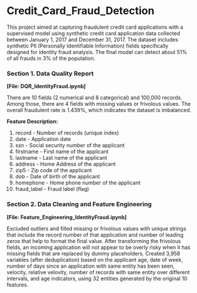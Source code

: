 # Credit_Card_Fraud_Detection
This project aimed at capturing fraudulent credit card applications with a supervised model using synthetic credit card application data collected between January 1, 2017 and December 31, 2017. The dataset includes synthetic PII (Personally Identifiable Information) fields specifically designed for identity fraud analysis. The final model can detect about 51% of all frauds in 3% of the population.

### Section 1. Data Quality Report
<b>\[File: DQR_IdentityFraud.ipynb\]</b>

There are 10 fields (2 numerical and 8 categorical) and 100,000 records. Among those, there are 4 fields with missing values or frivolous values. The overall fraudulent rate is 1.439%, which indicates the dataset is imbalanced. 

<b> Feature Description:</b>
1. record - Number of records (unique index)
2. date -  Application date
3. ssn - Social security number of the applicant
4. firstname - First name of the applicant
5. lastname - Last name of the applicant
6. address - Home Address of the applicant
7. zip5 - Zip code of the applicant
8. dob - Date of birth of the applicant
9. homephone - Home phone number of the applicant
10. fraud_label - Fraud label (flag)

### Section 2. Data Cleaning and Feature Engineering 
<b>\[File: Feature_Engineering_IdentityFraud.ipynb]</b>

Excluded outliers and filled missing or frivolous values with unique strings that include the record number of that application and number of leading zeros that help to format the final value. After transforming the frivolous fields, an incoming application will not appear to be overly risky when it has missing fields that are replaced by dummy placeholders. Created 3,958 variables (after deduplication) based on the applicant age, date of week,  number of days since an application with same entity has been seen, velocity, relative velovity, number of records with same entity over different intervals, and age indicators, using 32 entities generated by the original 10 features.



